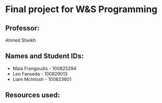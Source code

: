 # Final project for W&S Programming

## Professor:
Ahmed Sheikh

## Names and Student IDs:
- Maia Frangoudis	- 100825294
- Leo Fanseda	- 100829013
- Liam McIntosh	- 100823601

## Resources used:
